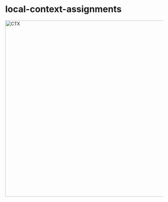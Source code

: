 # local-context-assignments


<img width="1117" height="564" alt="CTX" src="https://github.com/user-attachments/assets/09186b1a-25b8-4f98-a1bd-78fdad083060" />

